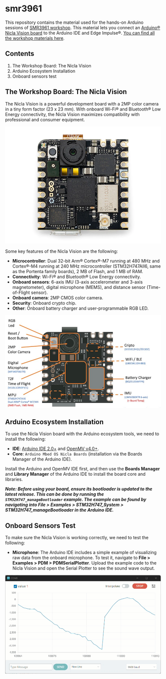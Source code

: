 # smr3961

This repository contains the material used for the hands-on Arduino sessions of [SMR3961 workshop](https://indico.ictp.it/event/10499). This material lets you connect an [Arduino® Nicla Vision board](https://store.arduino.cc/products/nicla-vision) to the Arduino IDE and Edge Impulse®. [You can find all the workshop materials here](https://tinyml.seas.harvard.edu/SustainableDev-24/).

## Contents

1. The Workshop Board: The Nicla Vision
2. Arduino Ecosystem Installation
3. Onboard sensors test 

## The Workshop Board: The Nicla Vision

The Nicla Vision is a powerful development board with a 2MP color camera in a tiny form factor (23 x 23 mm). With onboard Wi-Fi® and Bluetooth® Low Energy connectivity, the Nicla Vision maximizes compatibility with professional and consumer equipment. 

![The Nicla Vision board](/assets/nicla_vision_01.png)

Some key features of the Nicla Vision are the following:

- **Microcontroller**: Dual 32-bit Arm® Cortex®-M7 running at 480 MHz and Cortex®-M4 running at 240 MHz microcontroller (STM32H747AII6, same as the Portenta family boards), 2 MB of Flash, and 1 MB of RAM.
- **Connectivity**: Wi-Fi® and Bluetooth® Low Energy connectivity.
- **Onboard sensors**: 6-axis IMU (3-axis accelerometer and 3-axis magnetometer), digital microphone (MEMS), and distance sensor (Time-of-Flight sensor).
- **Onboard camera**: 2MP CMOS color camera. 
- **Security**: Onboard crypto chip. 
- **Other**: Onboard battery charger and user-programmable RGB LED. 

![Key features of the Nicla Vision. Image credits: Machine Learning Systems book from Harvard University](/assets/nicla_vision_02.png)

## Arduino Ecosystem Installation

To use the Nicla Vision board with the Arduino ecosystem tools, we need to install the following:

- **IDE**: [Arduino IDE 2.0+](https://www.arduino.cc/en/software) and [OpenMV v4.0+](https://openmv.io/pages/download).
- **Core**: `Arduino Mbed OS Nicla Boards` (installation via the Boards Manager of the Arduino IDE). 

Install the Arduino and OpenMV IDE first, and then use the **Boards Manager** and **Library Manager** of the Arduino IDE to install the board core and libraries. 

***Note: Before using your board, ensure its bootloader is updated to the latest release. This can be done by running the `STM32H747_manageBootloader` example. The example can be found by navigating into **File > Examples > STM32H747_System > STM32H747_manageBootloader** in the Arduino IDE.***

## Onboard Sensors Test 

To make sure the Nicla Vision is working correctly, we need to test the following:

- **Microphone**: The Arduino IDE includes a simple example of visualizing raw data from the onboard microphone. To test it, navigate to **File > Examples > PDM > PDMSerialPlotter**. Upload the example code to the Nicla Vision and open the Serial Plotter to see the sound wave output.

![Microphone test sketch](/assets/microphone_test.gif)

